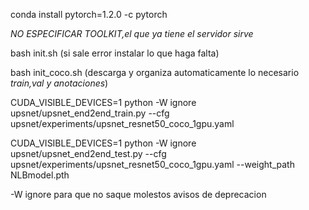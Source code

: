 conda install pytorch=1.2.0 -c pytorch

*NO ESPECIFICAR TOOLKIT,el que ya tiene el servidor sirve*

bash init.sh (si sale error instalar lo que haga falta)

bash init_coco.sh (descarga y organiza automaticamente lo necesario *train,val y anotaciones*)

CUDA_VISIBLE_DEVICES=1 python -W ignore  upsnet/upsnet_end2end_train.py --cfg upsnet/experiments/upsnet_resnet50_coco_1gpu.yaml

CUDA_VISIBLE_DEVICES=1 python -W ignore upsnet/upsnet_end2end_test.py --cfg upsnet/experiments/upsnet_resnet50_coco_1gpu.yaml --weight_path NLBmodel.pth


-W ignore para que no saque molestos avisos de deprecacion
